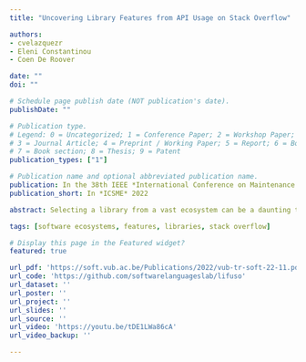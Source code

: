 ```yaml
---
title: "Uncovering Library Features from API Usage on Stack Overflow"

authors:
- cvelazquezr
- Eleni Constantinou
- Coen De Roover

date: ""
doi: ""

# Schedule page publish date (NOT publication's date).
publishDate: ""

# Publication type.
# Legend: 0 = Uncategorized; 1 = Conference Paper; 2 = Workshop Paper;
# 3 = Journal Article; 4 = Preprint / Working Paper; 5 = Report; 6 = Book; 
# 7 = Book section; 8 = Thesis; 9 = Patent
publication_types: ["1"]

# Publication name and optional abbreviated publication name.
publication: In the 38th IEEE *International Conference on Maintenance and Evolution*, ICSME 2022, Limassol, Cyprus
publication_short: In *ICSME* 2022

abstract: Selecting a library from a vast ecosystem can be a daunting task. The libraries are not only numerous, but they also lack an enumeration of the features they offer. A feature enumeration for each library in an ecosystem would help developers select the most appropriate library for the task at hand. Within this enumeration, a library feature could take the form of a brief description together with the API references through which the feature can be reused. This paper presents LiFUSO, a tool that leverages Stack Overflow posts to compute a list of such features for a given library. Each feature corresponds to a cluster of related API references based on the similarity of the Stack Overflow posts in which they occur. Once LiFUSO has extracted such a cluster of posts, it applies natural language processing to describe the corresponding feature. We describe the engineering aspects of the tool, and illustrate its usage through a preliminary case study in which we compare the features uncovered for two competing libraries within the same domain. An executable version of the tool is available at https://github.com/softwarelanguageslab/lifuso and its demon- stration video is accessible at https://youtu.be/tDE1LWa86cA.

tags: [software ecosystems, features, libraries, stack overflow]

# Display this page in the Featured widget?
featured: true

url_pdf: 'https://soft.vub.ac.be/Publications/2022/vub-tr-soft-22-11.pdf'
url_code: 'https://github.com/softwarelanguageslab/lifuso'
url_dataset: ''
url_poster: ''
url_project: ''
url_slides: ''
url_source: ''
url_video: 'https://youtu.be/tDE1LWa86cA'
url_video_backup: ''

---
```


